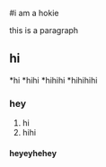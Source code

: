 #i am a hokie

this is a paragraph

## hi
*hi
*hihi
*hihihi
*hihihihi

### hey
1. hi
2. hihi

#### heyeyhehey